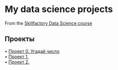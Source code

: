 # My data science projects
From the [Skillfactory Data Science course](https://skillfactory.ru/data-scientist)

<h2>Проекты</h2>

• [Проект 0. Угадай число](https://github.com/ElenaEckert/first-project/tree/main/Project_0)<br>
• [Проект 1.             ]()<br>
• [Проект 2.             ]()<br>

